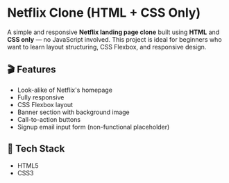 # Netflix Clone (HTML + CSS Only)

A simple and responsive **Netflix landing page clone** built using **HTML** and **CSS only** — no JavaScript involved. This project is ideal for beginners who want to learn layout structuring, CSS Flexbox, and responsive design.

## 🎬 Features

- Look-alike of Netflix's homepage
- Fully responsive
- CSS Flexbox layout
- Banner section with background image
- Call-to-action buttons
- Signup email input form (non-functional placeholder)

## 🧰 Tech Stack

- HTML5
- CSS3
